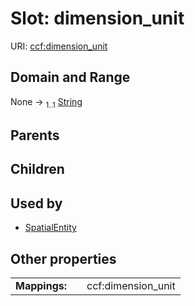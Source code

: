 
# Slot: dimension_unit




URI: [ccf:dimension_unit](http://purl.org/ccf/dimension_unit)


## Domain and Range

None &#8594;  <sub>1..1</sub> [String](types/String.md)

## Parents


## Children


## Used by

 * [SpatialEntity](SpatialEntity.md)

## Other properties

|  |  |  |
| --- | --- | --- |
| **Mappings:** | | ccf:dimension_unit |

